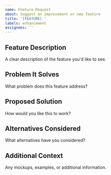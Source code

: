 ```yaml
---
name: Feature Request
about: Suggest an improvement or new feature
title: '[FEATURE] '
labels: enhancement
assignees: ''
---
```


## Feature Description
A clear description of the feature you'd like to see.

## Problem It Solves
What problem does this feature address?

## Proposed Solution
How would you like this to work?

## Alternatives Considered
What alternatives have you considered?

## Additional Context
Any mockups, examples, or additional information.

